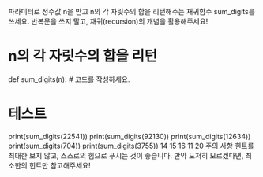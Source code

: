 파라미터로 정수값 n을 받고 n의 각 자릿수의 합을 리턴해주는 재귀함수 sum_digits를 쓰세요. 반복문을 쓰지 말고, 재귀(recursion)의 개념을 활용해주세요!

# n의 각 자릿수의 합을 리턴
def sum_digits(n):
    # 코드를 작성하세요.

# 테스트
print(sum_digits(22541))
print(sum_digits(92130))
print(sum_digits(12634))
print(sum_digits(704))
print(sum_digits(3755))
14
15
16
11
20
주의 사항
힌트를 최대한 보지 않고, 스스로의 힘으로 푸시는 것이 좋습니다. 만약 도저히 모르겠다면, 최소한의 힌트만 참고해주세요!